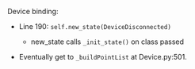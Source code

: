 
Device binding:


- Line 190: `self.new_state(DeviceDisconnected)`
    - new_state calls `_init_state()` on class passed


- Eventually get to `_buildPointList` at Device.py:501.
